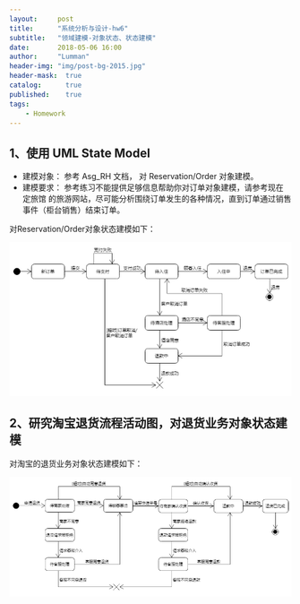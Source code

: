 ```yaml
---
layout:     post
title:      "系统分析与设计-hw6"
subtitle:   "领域建模-对象状态、状态建模"
date:       2018-05-06 16:00
author:     "Lumman"
header-img: "img/post-bg-2015.jpg"
header-mask:  true
catalog:      true
published:    true
tags:
    - Homework
---
```


## 1、使用 UML State Model 

- 建模对象： 参考 Asg_RH 文档， 对 Reservation/Order 对象建模。
- 建模要求： 参考练习不能提供足够信息帮助你对订单对象建模，请参考现在 定旅馆 的旅游网站，尽可能分析围绕订单发生的各种情况，直到订单通过销售事件（柜台销售）结束订单。

对Reservation/Order对象状态建模如下：

![order state](https://raw.githubusercontent.com/wulinman/wulinman.github.io/master/img/in-post/hw6/order.png)



## 2、研究淘宝退货流程活动图，对退货业务对象状态建模

对淘宝的退货业务对象状态建模如下：

![order state](https://raw.githubusercontent.com/wulinman/wulinman.github.io/master/img/in-post/hw6/back.png)
